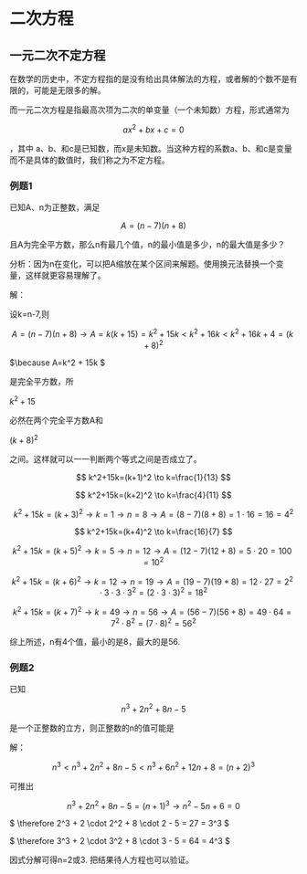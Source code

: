 # 二次方程

## 一元二次不定方程

在数学的历史中，不定方程指的是没有给出具体解法的方程，或者解的个数不是有限的，可能是无限多的解。

而一元二次方程是指最高次项为二次的单变量（一个未知数）方程，形式通常为 

$$
ax^2+bx+c=0
$$

，其中 a、b、和c是已知数，而x是未知数。当这种方程的系数a、b、和c是变量而不是具体的数值时，我们称之为不定方程。


### 例题1
已知A、n为正整数，满足

$$
A = (n-7)(n+8)
$$

且A为完全平方数，那么n有最几个值，n的最小值是多少，n的最大值是多少？

分析：因为n在变化，可以把A缩放在某个区间来解题。使用换元法替换一个变量，这样就更容易理解了。

解：

设k=n-7,则

$$
A = (n-7)(n+8) \to A = k(k+15) = k^2 + 15k < k^2 + 16k < k^2 + 16k + 4 = (k+8)^2
$$

$\because A=k^2 + 15k $

是完全平方数，所

$k^2+15$

必然在两个完全平方数A和

$(k+8)^2$

之间。这样就可以一一判断两个等式之间是否成立了。

$$
k^2+15k=(k+1)^2 \to k=\frac{1}{13}
$$

$$
k^2+15k=(k+2)^2 \to k=\frac{4}{11}
$$

$$
k^2+15k=(k+3)^2 \to k=1 \to n=8 \to A=(8-7)(8+8)=1 \cdot 16=16=4^2
$$

$$
k^2+15k=(k+4)^2 \to k=\frac{16}{7}
$$

$$
k^2+15k=(k+5)^2 \to k=5 \to n=12 \to A=(12-7)(12+8)=5 \cdot 20=100=10^2
$$

$$
k^2+15k=(k+6)^2 \to k=12 \to n=19 \to A=(19-7)(19+8)=12 \cdot 27 =2^2 \cdot 3 \cdot 3 \cdot 3^2=(2 \cdot 3 \cdot 3)^2 = 18^2
$$

$$
k^2+15k=(k+7)^2 \to k=49 \to n=56 \to A=(56-7)(56+8)=49 \cdot 64 =7^2 \cdot 8^2=(7 \cdot 8)^2 = 56^2
$$

综上所述，n有4个值，最小的是8，最大的是56.

### 例题2
已知

$$
n^3 + 2n^2 + 8n - 5
$$

是一个正整数的立方，则正整数的n的值可能是

解：

$$
n^3 < n^3 + 2n^2 + 8n - 5 < n^3 + 6n^2 + 12n + 8 = (n+2)^3
$$

可推出

$$
n^3 + 2n^2 + 8n - 5 = (n+1)^3 \to n^2 - 5n + 6 = 0
$$


$ \therefore 2^3 + 2 \cdot 2^2 + 8 \cdot 2 - 5 = 27 = 3^3 $

$ \therefore 3^3 + 2 \cdot 3^2 + 8 \cdot 3 - 5 = 64 = 4^3 $

因式分解可得n=2或3. 把结果待人方程也可以验证。
